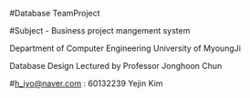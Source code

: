#Database TeamProject

#Subject - Business project mangement system

Department of Computer Engineering University of MyoungJi 

Database Design Lectured by Professor Jonghoon Chun 

#h_iyo@naver.com : 60132239 Yejin Kim
